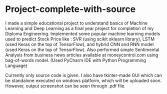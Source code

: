 # Project-complete-with-source
I made a simple educational project to understand basics of Machine Learning and Deep Learning as a final year project for completion of my Diploma Engineering.
Implemented some popular machine learning models used to predict Stock Price like :
SVR (using scikit sklearn library),
LSTM (used Keras on the top of TensorFlow), and
hybrid CNN and RNN model (used Keras on the top of TensorFlow).
Also performed simple Sentimental Analysis from business news articles available at moneycontrol.com using bag-of-words model. (Used PyCharm IDE with Python Programming Language)


Currently only source code is given. I also have tkinter-made GUI which can be standalone executed on windows platform, which will be uploaded soon. However, output screenshot can be seen through .pdf file.
